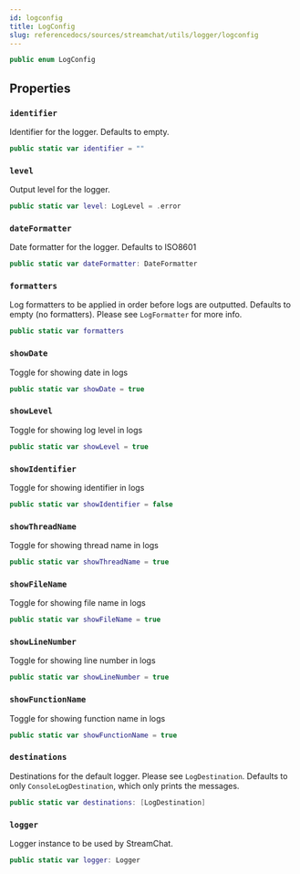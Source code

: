 ```yaml
---
id: logconfig 
title: LogConfig
slug: referencedocs/sources/streamchat/utils/logger/logconfig
---
```


``` swift
public enum LogConfig 
```

## Properties

### `identifier`

Identifier for the logger. Defaults to empty.

``` swift
public static var identifier = ""
```

### `level`

Output level for the logger.

``` swift
public static var level: LogLevel = .error
```

### `dateFormatter`

Date formatter for the logger. Defaults to ISO8601

``` swift
public static var dateFormatter: DateFormatter 
```

### `formatters`

Log formatters to be applied in order before logs are outputted. Defaults to empty (no formatters).
Please see `LogFormatter` for more info.

``` swift
public static var formatters 
```

### `showDate`

Toggle for showing date in logs

``` swift
public static var showDate = true
```

### `showLevel`

Toggle for showing log level in logs

``` swift
public static var showLevel = true
```

### `showIdentifier`

Toggle for showing identifier in logs

``` swift
public static var showIdentifier = false
```

### `showThreadName`

Toggle for showing thread name in logs

``` swift
public static var showThreadName = true
```

### `showFileName`

Toggle for showing file name in logs

``` swift
public static var showFileName = true
```

### `showLineNumber`

Toggle for showing line number in logs

``` swift
public static var showLineNumber = true
```

### `showFunctionName`

Toggle for showing function name in logs

``` swift
public static var showFunctionName = true
```

### `destinations`

Destinations for the default logger. Please see `LogDestination`.
Defaults to only `ConsoleLogDestination`, which only prints the messages.

``` swift
public static var destinations: [LogDestination] 
```

> 

### `logger`

Logger instance to be used by StreamChat.

``` swift
public static var logger: Logger 
```

> 
